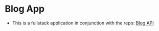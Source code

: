 # Blog App
+ This is a fullstack application in conjunction with the repo: [Blog API](https://github.com/zakrnem/blogapi/)
